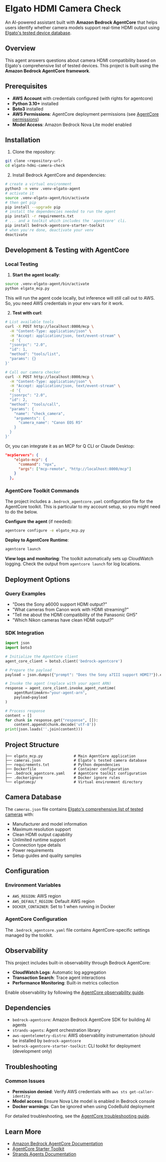 # Elgato HDMI Camera Check

An AI-powered assistant built with **Amazon Bedrock AgentCore** that helps users identify whether camera models support real-time HDMI output using [Elgato's tested device database](https://www.elgato.com/us/en/s/cam-link-camera-check).

## Overview

This agent answers questions about camera HDMI compatibility based on Elgato's comprehensive list of tested devices. This project is built using the **Amazon Bedrock AgentCore framework**. 

## Prerequisites

- **AWS Account** with credentials configured (with rights for agentcore)
- **Python 3.10+** installed
- **Boto3** installed
- **AWS Permissions**: AgentCore deployment permissions (see [AgentCore permissions](https://docs.aws.amazon.com/bedrock-agentcore/latest/devguide/runtime-permissions.html))
- **Model Access**: Amazon Bedrock Nova Lite model enabled

## Installation

1. Clone the repository:

```bash
git clone <repository-url>
cd elgato-hdmi-camera-check
```

2. Install Bedrock AgentCore and dependencies:

```bash
# create a virtual environment
python3 -m venv .venv-elgato-agent
# activate it
source .venv-elgato-agent/bin/activate
# then get pip
pip install --upgrade pip
# install the dependencies needed to run the agent
pip install -r requirements.txt
# ... and a toolkit which includes the 'agentcore' cli.
pip install bedrock-agentcore-starter-toolkit
# when you're done, deactivate your venv
deactivate
```

## Development & Testing with AgentCore

### Local Testing

1. **Start the agent locally**:

```bash
source .venv-elgato-agent/bin/activate
python elgato_mcp.py
```

This will run the agent code locally, but inference will still call out to AWS. So, you need AWS credentials in your env vars for it work.

2. **Test with curl**:

```bash
# List available tools
curl -X POST http://localhost:8000/mcp \
  -H "Content-Type: application/json" \
  -H "Accept: application/json, text/event-stream" \
  -d '{
  "jsonrpc": "2.0",
  "id": 1,
  "method": "tools/list",
  "params": {}
}'
```

```bash
# Call our camera checker
curl -X POST http://localhost:8000/mcp \
  -H "Content-Type: application/json" \
  -H "Accept: application/json, text/event-stream" \
  -d '{
  "jsonrpc": "2.0",
  "id": 2,
  "method": "tools/call",
  "params": {
    "name": "check_camera",
    "arguments": {
      "camera_name": "Canon EOS R5"
    }
  }
}'
```

Or, you can integrate it as an MCP for Q CLI or Claude Desktop:

```json
"mcpServers": {
    "elgato-mcp": {
      "command": "npx",
      "args": ["mcp-remote", "http://localhost:8000/mcp"]
    }
  },
```

### AgentCore Toolkit Commands

The project includes a `.bedrock_agentcore.yaml` configuration file for the AgentCore toolkit. This is particular to my account setup, so you might need to do the below.

**Configure the agent** (if needed):

```bash
agentcore configure -e elgato_mcp.py
```

**Deploy to AgentCore Runtime**:

```bash
agentcore launch
```

**View logs and monitoring**:
The toolkit automatically sets up CloudWatch logging. Check the output from `agentcore launch` for log locations.

## Deployment Options


### Query Examples

- "Does the Sony a6000 support HDMI output?"
- "What cameras from Canon work with HDMI streaming?"
- "Tell me about the HDMI compatibility of the Panasonic GH5"
- "Which Nikon cameras have clean HDMI output?"

### SDK Integration

```python
import json
import boto3

# Initialize the AgentCore client
agent_core_client = boto3.client('bedrock-agentcore')

# Prepare the payload
payload = json.dumps({"prompt": "Does the Sony a7III support HDMI?"}).encode()

# Invoke the agent (replace with your agent ARN)
response = agent_core_client.invoke_agent_runtime(
    agentRuntimeArn="your-agent-arn",
    payload=payload
)

# Process response
content = []
for chunk in response.get("response", []):
    content.append(chunk.decode('utf-8'))
print(json.loads(''.join(content)))
```

## Project Structure

```
├── elgato_mcp.py              # Main AgentCore application
├── cameras.json               # Elgato's tested camera database
├── requirements.txt           # Python dependencies
├── Dockerfile                 # Container configuration
├── .bedrock_agentcore.yaml    # AgentCore toolkit configuration
├── .dockerignore              # Docker ignore rules
└── elgatomcp/                 # Virtual environment directory
```

## Camera Database

The `cameras.json` file contains [Elgato's comprehensive list of tested cameras](https://www.elgato.com/us/en/s/cam-link-camera-check) with:

- Manufacturer and model information
- Maximum resolution support
- Clean HDMI output capability
- Unlimited runtime support
- Connection type details
- Power requirements
- Setup guides and quality samples

## Configuration

### Environment Variables

- `AWS_REGION`: AWS region
- `AWS_DEFAULT_REGION`: Default AWS region
- `DOCKER_CONTAINER`: Set to 1 when running in Docker

### AgentCore Configuration

The `.bedrock_agentcore.yaml` file contains AgentCore-specific settings managed by the toolkit.

## Observability

This project includes built-in observability through Bedrock AgentCore:

- **CloudWatch Logs**: Automatic log aggregation
- **Transaction Search**: Trace agent interactions
- **Performance Monitoring**: Built-in metrics collection

Enable observability by following the [AgentCore observability guide](https://docs.aws.amazon.com/bedrock-agentcore/latest/devguide/observability-configure.html).

## Dependencies

- `bedrock-agentcore`: Amazon Bedrock AgentCore SDK for building AI agents
- `strands-agents`: Agent orchestration library
- `aws-opentelemetry-distro`: AWS observability instrumentation (should be installed by `bedrock-agentcore`
- `bedrock-agentcore-starter-toolkit`: CLI toolkit for deployment (development only)

## Troubleshooting

### Common Issues

- **Permission denied**: Verify AWS credentials with `aws sts get-caller-identity`
- **Model access**: Ensure Nova Lite model is enabled in Bedrock console
- **Docker warnings**: Can be ignored when using CodeBuild deployment

For detailed troubleshooting, see the [AgentCore troubleshooting guide](https://docs.aws.amazon.com/bedrock-agentcore/latest/devguide/runtime-troubleshooting.html).

## Learn More

- [Amazon Bedrock AgentCore Documentation](https://docs.aws.amazon.com/bedrock-agentcore/latest/devguide/)
- [AgentCore Starter Toolkit](https://github.com/aws/bedrock-agentcore-starter-toolkit)
- [Strands Agents Documentation](https://strandsagents.com/latest/documentation/docs/)

